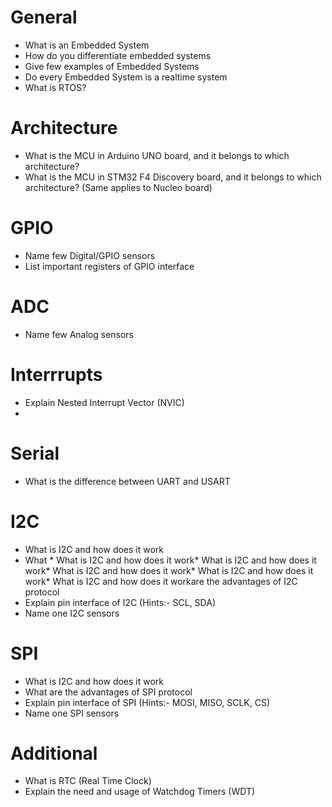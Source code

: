 # General
* What is an Embedded System
* How do you differentiate embedded systems
* Give few examples of Embedded Systems
* Do every Embedded System is a realtime system
* What is RTOS?

# Architecture
* What is the MCU in Arduino UNO board, and it belongs to which architecture?
* What is the MCU in STM32 F4 Discovery board, and it belongs to which architecture? (Same applies to Nucleo board)


# GPIO
* Name few Digital/GPIO sensors
* List important registers of GPIO interface

# ADC
* Name few Analog sensors

# Interrrupts
* Explain Nested Interrupt Vector (NVIC)
* 
# Serial
* What is the difference between UART and USART

# I2C
* What is I2C and how does it work
* What * What is I2C and how does it work* What is I2C and how does it work* What is I2C and how does it work* What is I2C and how does it work* What is I2C and how does it workare the advantages of I2C protocol
* Explain pin interface of I2C (Hints:- SCL, SDA)
* Name one I2C sensors
  
# SPI
* What is I2C and how does it work
* What are the advantages of SPI protocol
* Explain pin interface of SPI (Hints:- MOSI, MISO, SCLK, CS)
* Name one SPI sensors

# Additional
* What is RTC (Real Time Clock)
* Explain the need and usage of Watchdog Timers (WDT)
